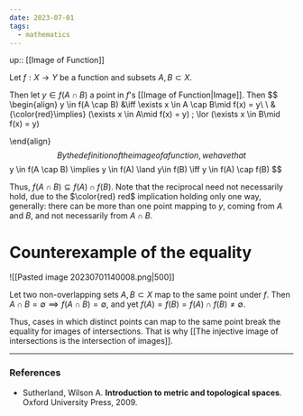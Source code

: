 ```yaml
---
date: 2023-07-01
tags:
  - mathematics
---
```

up:: [[Image of Function]]

Let $f: X \to Y$ be a function and subsets $A, B \subset X$.

Then let $y \in f(A \cap B)$ a point in $f$'s [[Image of Function|Image]]. Then
$$
\begin{align}
y \in f(A \cap B) &\iff \exists x \in A \cap B\mid f(x) = y\\ \\
&{\color{red}\implies} (\exists x \in A\mid f(x) = y) \; \lor (\exists x \in B\mid f(x) = y)

\end{align}
$$
By the definition of the image of a function, we have that 
$$
y \in f(A \cap B) \implies y \in f(A) \land y\in f(B) \iff y \in f(A) \cap f(B)
$$

Thus, $f(A \cap B) \subseteq f(A) \cap f(B)$. Note that the reciprocal need not necessarily hold, due to the $\color{red} red$ implication holding only one way, generally: there can be more than one point mapping to $y$, coming from $A$ and $B$, and not necessarily from $A \cap B$.

# Counterexample of the equality
![[Pasted image 20230701140008.png|500]]

Let two non-overlapping sets $A, B \subset X$ map to the same point under $f$. Then $A \cap B = \emptyset \implies f(A \cap B) = \emptyset$, and yet $f(A) = f(B) = f(A) \cap f(B) \neq \emptyset$. 

Thus, cases in which distinct points can map to the same point break the equality for images of intersections. That is why [[The injective image of intersections is the intersection of images]].

---
### References
- Sutherland, Wilson A. **Introduction to metric and topological spaces**. Oxford University Press, 2009.